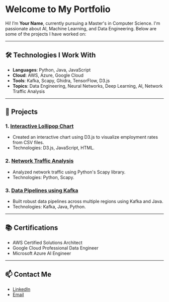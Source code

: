 
# Welcome to My Portfolio

Hi! I’m **Your Name**, currently pursuing a Master's in Computer Science. I'm passionate about AI, Machine Learning, and Data Engineering. Below are some of the projects I have worked on:

---

## 🛠️ Technologies I Work With
- **Languages**: Python, Java, JavaScript
- **Cloud**: AWS, Azure, Google Cloud
- **Tools**: Kafka, Scapy, Ghidra, TensorFlow, D3.js
- **Topics**: Data Engineering, Neural Networks, Deep Learning, AI, Network Traffic Analysis

---

## 💼 Projects

### 1. **[Interactive Lollipop Chart](https://github.com/yourusername/lollipop-chart)**
- Created an interactive chart using D3.js to visualize employment rates from CSV files.
- Technologies: D3.js, JavaScript, HTML.

### 2. **[Network Traffic Analysis](https://github.com/yourusername/network-traffic-analysis)**
- Analyzed network traffic using Python's Scapy library.
- Technologies: Python, Scapy.

### 3. **[Data Pipelines using Kafka](https://github.com/yourusername/data-pipelines-kafka)**
- Built robust data pipelines across multiple regions using Kafka and Java.
- Technologies: Kafka, Java, Python.

---

## 📚 Certifications
- AWS Certified Solutions Architect
- Google Cloud Professional Data Engineer
- Microsoft Azure AI Engineer

---

## 📫 Contact Me
- [LinkedIn](https://www.linkedin.com/in/yourusername)
- [Email](mailto:your.email@example.com)
